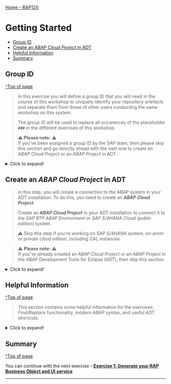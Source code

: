 [Home - RAP120](../../README.md)

<!-- Exercise 0: Getting Started -->
# Getting Started

<!-- ## Introduction

> ℹ️ Access the new RAP100 GitHub repository with the updated script 👉 [**here**](https://github.com/SAP-samples/abap-platform-rap100).

The screenshots in this document have been taken using group ID **`000`** and system **`D22`**. We **do not recommend** using group ID **`000`**. 

Please note that ADT dialogs and views, as well as Fiori UIs, may change in future releases.

You can find the solution for this workshop in the development package **`ZRAP100_SOL`**, or you can import it from [here](https://github.com/SAP-samples/abap-platform-rap100/) into your system.  

You've already received user credentials (_read Login Details below_) from the SAP Team  **or** created an account on the SAP BTP ABAP environment Trial.

Now, let's get started!

>> ⚠ **Login Details**: ⚠    
>>  
>> Participants of SAP-led events (e.g. **ABAP Developer Day** or **SAP CodeJam**) will receive logon details - i.e. system information and user credentials - to a dedicated ABAP system from the SAP team via e-mail prior to the event or during the respective event.
>> Please inform the workshop instructor if you haven't received your login details.
>>  -->

- [Group ID](#group-id)
- [Create an _ABAP Cloud Project_ in ADT](#create-an-abap-cloud-project-in-adt)
- [Helpful Information](#helpful-information)
- [Summary](#summary)


## Group ID
[^Top of page](#)

> In this exercise you will define a group ID that you will need in the course of this workshop to uniquely identify your repository artefacts 
> and separate them from those of other users conducting the same workshop on this system.
>
> The group ID will be used to replace all occurences of the placeholder **`###`** in the different exercises of this workshop.
>
> ⚠ **Please note:** ⚠    
> If you've been assigned a group ID by the SAP team, then please skip this section and go directly ahead with the next one to create an _ABAP Cloud Project_ or an _ABAP Project_ in ADT.  

<details>
  <summary>Click to expand!</summary>
   
As the ABAP environment is used by many people, we've defined a naming pattern for each artefact you are going to create to make sure it doesn't conflict with other ones. 
  
For this, you'll find the placeholder **`###`** used in object names that must be replaced with the group ID of your choice during the exercises. 
  
The group ID can contain **a maximum of 3 characters (numbers and/or letters)** - e.g. `123`, `XY1`, or `ABC`. 

You can check for **already used group IDs** by choosing **Open ABAP Development Object** ![open_object_icon](images/adt_open_object.png) or pressing **Ctrl+Shift+A**, and searching for e.g. **`zrap100_*###`**, where **`###`** is your chosen suffix. All artefacts fitting that pattern will be listed.  

We **do not recommend** using group ID **`000`**. Try to add e.g. your initials, followed by a number to verify nobody else is already using this group ID. 

In the screenshot below, we're checking to see if the suffix **`000`** is still available, so we enter **`zrap100_*000`** as search string. 

  ![determine group id](images/groupid01.png) 
  <!-- <img src="images/groupid01.png" alt="determine group id" width="30%"> -->

_**No results**_ means this group ID seems to be available. You can note it as your group ID somewhere and use it in the next exercises.

Once you've found an available group ID, choose **Cancel**.

</details>   

## Create an _ABAP Cloud Project_ in ADT

> In this step, you will create a connection to the ABAP system in your ADT installation. To do this, you need to create an _**ABAP Cloud Project**_.
>
> Create an _**ABAP Cloud Project**_ in your ADT installation to connect it to the *SAP BTP ABAP Environment* or *SAP S/4HANA Cloud (public edition)* system.
>
> ⚠️ Skip this step if you're working on _SAP S/4HANA system, on-prem or private cloud edition_, including CAL instances. 

> ⚠ **Please note:** ⚠    
> If you've already created an *ABAP Cloud Project* or an *ABAP Project* in the ABAP Development Tools for Eclipse (ADT), then skip this section.  


<details>
  <summary>Click to expand!</summary>
   
1. Open the **ABAP** perspective if not yet done.

    ![Open ABAP Perspective](images/abap_perspective.png)

2. Now create the _**ABAP Cloud Project**_ as shown below. 

    ![Create ABAP Project Cloud 1/2](images/ABAP_Cloud_Project.gif)

    ![Create ABAP Project Cloud 2/2](images/steampunk_systemlogon2.png)

</details>

<!-- ### Create an _ABAP Project_ in ADT
[^Top of page](#)

> Create an _**ABAP Project**_ in your ADT installation to connect it to the *SAP S/4HANA system, on-prem or private cloud edition* system, includig to CAL Instances.
>
> ⚠️ Skip this step if you're working on _SAP BTP ABAP Environment_ or _SAP S/4HANA Cloud, public edition_.

<details>
  <summary>Click to expand!</summary>
   
1. Open the **ABAP** perspective if not yet done.

    ![Open ABAP Perspective](images/abap_perspective.png)

2. Now create the _**ABAP Project**_ as shown on the screenshots provided below. 
  
  Enter the system information (SID, System IP, and Instance number) provided to you by the SAP event team.

   ![Create ABAP Project](images/adt_create_abapproject.png)

</details> -->

<!-- </details> -->

## Helpful Information
[^Top of page](#)

> This section contains some helpful information for the exercises: _Find/Replace_ functionality, modern ABAP syntax, and useful ADT shortcuts.

<details>
  <summary>Click to expand!</summary>
 
### Find/Replace

In the course of these exercises you will frequently see the task to "_replace the placeholder **`###`** with your group ID_". 

For this it's recommended to make use of the **Find/Replace** feature of the Eclipse Editor. It can be opened either via the menu (**_Edit -> Find/Replace..._**) or via **Ctrl+F**.
  
 ![find and replace](images/find01.png)
   
Choosing **Replace All** allows you to replace all ocurrences of **`###`** with your group ID.

  
### Modern ABAP Syntax

The modern, declarative, and expression-oriented ABAP language syntax will be used in the different exercises. It allows developers to write more simple and concise source code using new language features like inline declarations, constructor expressions.

> **Find more information in the ABAP Keyword Documentation**: [ABAP - Programming Language](https://help.sap.com/doc/abapdocu_cp_index_htm/CLOUD/en-US/index.htm?file=abenabap_reference.htm) 

  
### Useful ADT Shortcuts

Here are some useful ADT keyboard shortcuts for the ABAP development in Eclipse.

![ADT Shortcuts](images/adt_shortcuts.png)

More useful ADT shortcuts can be found here: [Link](https://blogs.sap.com/2013/11/21/useful-keyboard-shortcuts-for-abap-in-eclipse/).

> **Info**: You can display the full list of available shortcuts in the **Show Key Assit** in ADT by pressing **Ctrl+Shift+L**.
 
</details>


## Summary 
[^Top of page](#)

You can continue with the next exercise - **[Exercise 1: Generate your RAP Business Object and UI service](../ex01/README.md)**

---
